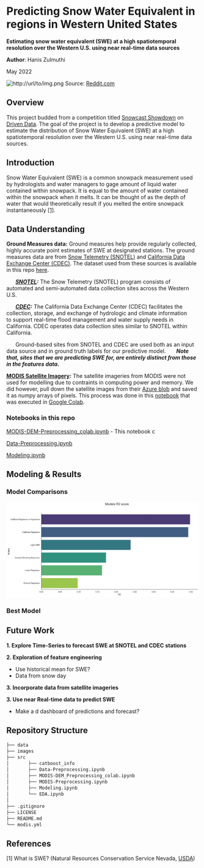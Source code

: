 # Predicting Snow Water Equivalent in regions in Western United States
**Estimating snow water equivalent (SWE) at a high spatiotemporal resolution over the Western U.S. using near real-time data sources**

**Author**: Hanis Zulmuthi

May 2022


![http://url/to/img.png](https://i.pinimg.com/originals/9d/d6/5f/9dd65ffbb09b6bb44e5cbb47df654fd3.jpg)
Source: [Reddit.com](https://www.reddit.com/r/EarthPorn/comments/a6ewla/snow_and_flowing_water_is_one_of_the_most_magical/?utm_source=ifttt)


## Overview
This project budded from a competition titled [Snowcast Showdown](https://www.drivendata.org/competitions/90/competition-reclamation-snow-water-eval/page/431/) on [Driven Data](https://www.drivendata.org/). The goal of the project is to develop a predictive model to estimate the distribution of Snow Water Equivalent (SWE) at a high spatiotemporal resolution over the Western U.S. using near real-time data sources.

## Introduction
Snow Water Equivalent (SWE) is a common snowpack measurement used by hydrologists and water managers to gage amount of liquid water contained within snowpack. It is equal to the amount of water contained within the snowpack when it melts. It can be thought of as the depth of water that would theoretically result if you melted the entire snowpack instantaneously [[1]](#1).  

## Data Understanding
**Ground Measures data:** Ground measures help provide regularly collected, highly accurate point estimates of SWE at designated stations. The ground measures data are from [Snow Telemetry (SNOTEL)](https://www.nrcs.usda.gov/wps/portal/wcc/home/) and [California Data Exchange Center (CDEC)](https://cdec.water.ca.gov/). The dataset used from these sources is available in this repo [here](./data/).

&nbsp;&nbsp;&nbsp;&nbsp;&nbsp;&nbsp;***[SNOTEL](https://www.nrcs.usda.gov/wps/portal/wcc/home/):*** The Snow Telemetry (SNOTEL) program consists of automated and semi-automated data collection sites across the Western U.S.

&nbsp;&nbsp;&nbsp;&nbsp;&nbsp;&nbsp;***[CDEC](https://cdec.water.ca.gov/):*** The California Data Exchange Center (CDEC) facilitates the collection, storage, and exchange of hydrologic and climate information &nbsp;&nbsp;&nbsp;&nbsp;&nbsp;&nbsp; to support real-time flood management and water supply needs in California. CDEC operates data collection sites similar to SNOTEL within &nbsp;&nbsp;&nbsp;&nbsp;&nbsp;&nbsp; California.

&nbsp;&nbsp;&nbsp;&nbsp;&nbsp;&nbsp;Ground-based sites from SNOTEL and CDEC are used both as an input data source and in ground truth labels for our predictive model. &nbsp;&nbsp;&nbsp;&nbsp;&nbsp;&nbsp;***Note that, sites that we are predicting SWE for, are entirely distinct from those in the features data.***

**[MODIS Satellite Imagery](https://microsoft.github.io/AIforEarthDataSets/data/modis.html):** The satellite imageries from MODIS were not used for modelling due to contraints in computing power and memory. We did however, pull down the satellite images from their [Azure blob]() and saved it as numpy arrays of pixels. This process was done in this [notebook](./src/MODIS-DEM-Preprocessing_colab.ipynb) that was executed in [Google Colab](https://colab.research.google.com/?utm_source=scs-index).


### Notebooks in this repo
[MODIS-DEM-Preprocessing_colab.ipynb](./src/MODIS-DEM-Preprocessing_colab.ipynb) - This notebook c

[Data-Preprocessing.ipynb](./src/Data-Preprocessing.ipynb)

[Modeling.ipynb](./src/Modeling.ipynb)


## Modeling & Results

### Model Comparisons

![r2](./figures/r2.jpeg)

### Best Model


## Future Work

**1. Explore Time-Series to forecast SWE at SNOTEL and CDEC stations**

**2. Exploration of feature engineering**
  - Use historical mean for SWE?
  - Data from snow day

**3. Incorporate data from satellite imageries**


**3. Use near Real-time data to predict SWE**
  - Make a d dashboard of predictions and forecast?

## Repository Structure
  ```
├── data  
├── images
├── src 
│       ├── catboost_info
│       ├── Data-Preprocessing.ipynb
│       ├── MODIS-DEM_Preprocessing_colab.ipynb
│       ├── MODIS-Preprocessing.ipynb
│       ├── Modeling.ipynb
│       └── EDA.ipynb
│
├── .gitignore
├── LICENSE
├── README.md
└── modis.yml 
  ```

## References
<a id="1">[1]</a> 
What is SWE?
(Natural Resources Conservation Service Nevada, [USDA](https://www.nrcs.usda.gov/wps/portal/nrcs/detail/nv/snow/?cid=nrcseprd1746821#:~:text=Snow%20Water%20Equivalent%20(SWE)%20is,the%20snowpack%20when%20it%20melts.))
